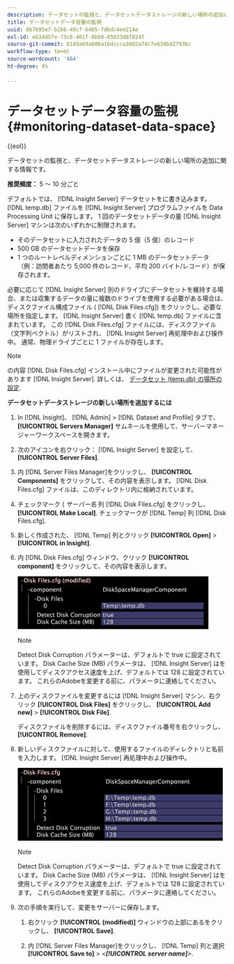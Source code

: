 ```yaml
---
description: データセットの監視と、データセットデータストレージの新しい場所の追加に関する情報です。
title: データセットデータ容量の監視
uuid: 0b7b95e7-b1bb-49cf-b465-fdbdc4ee214e
exl-id: eb34d5fe-73c6-461f-8bb0-85833d8f824f
source-git-commit: b1dda69a606a16dccca30d2a74c7e63dbd27936c
workflow-type: tm+mt
source-wordcount: '464'
ht-degree: 4%

---
```


# データセットデータ容量の監視{#monitoring-dataset-data-space}

{{eol}}

データセットの監視と、データセットデータストレージの新しい場所の追加に関する情報です。

**推奨頻度：** 5 ～ 10 分ごと

デフォルトでは、 [!DNL Insight Server] データセットをに書き込みます。 [!DNL temp.db] ファイルを [!DNL Insight Server] プログラムファイルを Data Processing Unit に保存します。 1 回のデータセットデータの量 [!DNL Insight Server] マシンは次のいずれかに制限されます。

* そのデータセットに入力されたデータの 5 億（5 億）のレコード
* 500 GB のデータセットデータを保存
* 1 つのルートレベルディメンションごとに 1 MB のデータセットデータ（例：訪問者あたり 5,000 件のレコード、平均 200 バイト/レコード）が保存されます。

必要に応じて [!DNL Insight Server] 別のドライブにデータセットを維持する場合、または収集するデータの量に複数のドライブを使用する必要がある場合は、ディスクファイル構成ファイル ( [!DNL Disk Files.cfg]) をクリックし、必要な場所を指定します。 [!DNL Insight Server] 書く [!DNL temp.db] ファイルに含まれています。 この [!DNL Disk Files.cfg] ファイルには、ディスクファイル（文字列ベクトル）がリストされ、 [!DNL Insight Server] 再処理中および操作中。 通常、物理ドライブごとに 1 ファイルが存在します。

>[!NOTE]
>
>の内容 [!DNL Disk Files.cfg] インストール中にファイルが変更された可能性があります [!DNL Insight Server]. 詳しくは、 [データセット (temp.db) の場所の設定](../../../../home/c-inst-svr/c-install-ins-svr/t-install-proc-inst-svr-dpu/t-cfg-loc-dtst.md#task-f645eefecb154e679acbb480a07c1f0e).

**データセットデータストレージの新しい場所を追加するには**

1. In [!DNL Insight]、 [!DNL Admin] > [!DNL Dataset and Profile] タブで、 **[!UICONTROL Servers Manager]** サムネールを使用して、サーバーマネージャーワークスペースを開きます。
1. 次のアイコンを右クリック： [!DNL Insight Server] を設定して、 **[!UICONTROL Server Files]**.
1. 内 [!DNL Server Files Manager]をクリックし、 **[!UICONTROL Components]** をクリックして、その内容を表示します。 [!DNL Disk Files.cfg] ファイルは、このディレクトリ内に格納されています。
1. チェックマーク ( *サーバー名* 列 [!DNL Disk Files.cfg] をクリックし、 **[!UICONTROL Make Local]**. チェックマークが [!DNL Temp] 列 [!DNL Disk Files.cfg].
1. 新しく作成された、 [!DNL Temp] 列とクリック **[!UICONTROL Open]** > **[!UICONTROL in Insight]**.
1. 内 [!DNL Disk Files.cfg] ウィンドウ、クリック **[!UICONTROL component]** をクリックして、その内容を表示します。

   ![ステップ情報](assets/cfg_diskfiles_examplevalues.png)

   >[!NOTE]
   >
   >Detect Disk Corruption パラメーターは、デフォルトで true に設定されています。 Disk Cache Size (MB) パラメータは、 [!DNL Insight Server] はを使用してディスクアクセス速度を上げ、デフォルトでは 128 に設定されています。 これらのAdobeを変更する前に、パラメータに連絡してください。

1. 上のディスクファイルを変更するには [!DNL Insight Server] マシン、右クリック **[!UICONTROL Disk Files]** をクリックし、 **[!UICONTROL Add new]** > **[!UICONTROL Disk File]**.

   ディスクファイルを削除するには、ディスクファイル番号を右クリックし、 **[!UICONTROL Remove]**.

1. 新しいディスクファイルに対して、使用するファイルのディレクトリと名前を入力します。 [!DNL Insight Server] 再処理中および操作中。

   ![ステップ情報](assets/cfg_diskfiles_exampleNewValues.png)

   >[!NOTE]
   >
   >Detect Disk Corruption パラメーターは、デフォルトで true に設定されています。 Disk Cache Size (MB) パラメータは、 [!DNL Insight Server] はを使用してディスクアクセス速度を上げ、デフォルトでは 128 に設定されています。 これらのAdobeを変更する前に、パラメータに連絡してください。

1. 次の手順を実行して、変更をサーバーに保存します。

   1. 右クリック **[!UICONTROL (modified)]** ウィンドウの上部にあるをクリックし、 **[!UICONTROL Save]**.

   1. 内 [!DNL Server Files Manager]をクリックし、 [!DNL Temp] 列と選択 **[!UICONTROL Save to]** > *&lt;**[!UICONTROL server name]**>*.
